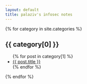```yaml
---
layout: default
title: palaziv's infosec notes
---
```


{% for category in site.categories %}
  <h2>{{ category[0] }}</h2>
  <ul>
    {% for post in category[1] %}
      <li><a href="{{ post.url}}">{{ post.title }}</a></li>
    {% endfor %}
  </ul>
{% endfor %}

